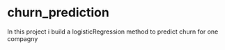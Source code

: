 # churn_prediction
In this project i build a logisticRegression method to predict churn for one compagny
